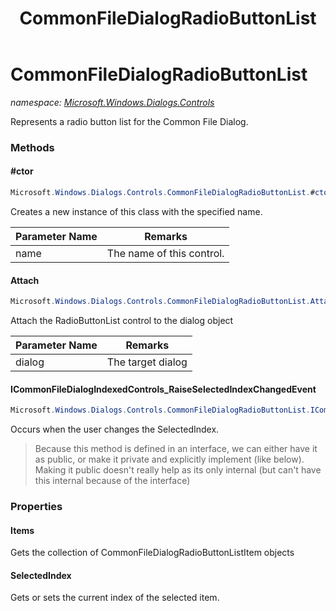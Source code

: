 ﻿---
title: CommonFileDialogRadioButtonList
---

# CommonFileDialogRadioButtonList
_namespace: [Microsoft.Windows.Dialogs.Controls](N-Microsoft.Windows.Dialogs.Controls.html)_

Represents a radio button list for the Common File Dialog.

### Methods

#### #ctor
```csharp
Microsoft.Windows.Dialogs.Controls.CommonFileDialogRadioButtonList.#ctor(System.String)
```
Creates a new instance of this class with the specified name.

|Parameter Name|Remarks|
|--------------|-------|
|name|The name of this control.|


#### Attach
```csharp
Microsoft.Windows.Dialogs.Controls.CommonFileDialogRadioButtonList.Attach(Microsoft.Windows.Dialogs.IFileDialogCustomize)
```
Attach the RadioButtonList control to the dialog object

|Parameter Name|Remarks|
|--------------|-------|
|dialog|The target dialog|


#### ICommonFileDialogIndexedControls_RaiseSelectedIndexChangedEvent
```csharp
Microsoft.Windows.Dialogs.Controls.CommonFileDialogRadioButtonList.ICommonFileDialogIndexedControls_RaiseSelectedIndexChangedEvent
```
Occurs when the user changes the SelectedIndex.
> Because this method is defined in an interface, we can either
>  have it as public, or make it private and explicitly implement (like below).
>  Making it public doesn't really help as its only internal (but can't have this 
>  internal because of the interface)
>  



### Properties

#### Items
Gets the collection of CommonFileDialogRadioButtonListItem objects
#### SelectedIndex
Gets or sets the current index of the selected item.

